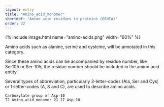 ```yaml
---
layout: entry
title: "Amino_acid_monomer"
shortdef: "Amino acid residues in proteins (GENIA)"
order: 32
---
```


{% include image.html name="amino-acids.png" width="90%" %}

Amino acids such as alanine, serine and cysteine, will be annotated in this category.
 
Since these amino acids can be accompanied by residue number, like Ser105 or Ser-105, the residue number should be included in the amino acid entity. 

Several types of abbreviation, particularly 3-letter-codes (Ala, Ser and Cys) or 1-letter-codes (A, S and C), are used to describe amino acids.

~~~ ann
Carboxylate group of Asp-10
T2 Amino_acid_monomer 21 27 Asp-10
~~~


<!-- details -->
